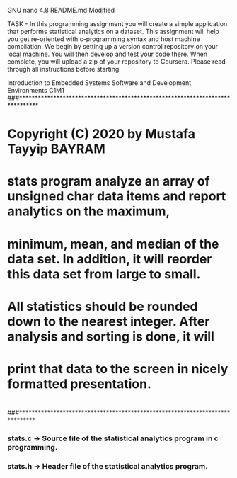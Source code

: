   GNU nano 4.8                                                     README.md                                                      Modified  

TASK - In this programming assignment you will create a simple application that performs statistical analytics on a dataset. This assignment will help you get re-oriented with c-programming syntax and host machine compilation. We begin by setting up a version control repository on your local machine. You will then develop and test your code there. When complete, you will upload a zip of your repository to Coursera. Please read through all instructions before starting.

  Introduction to Embedded Systems Software and Development Environments C1M1
###******************************************************************************
# Copyright (C) 2020 by Mustafa Tayyip BAYRAM  
# 
# stats program analyze an array of unsigned char data items and report analytics on the maximum, 
# minimum, mean, and median of the data set. In addition, it will reorder this data set from large to small.
# All statistics should be rounded down to the nearest integer. After analysis and sorting is done, it will 
# print that data to the screen in nicely formatted presentation. 
#
#
###*****************************************************************************

###      stats.c -> Source file of the statistical analytics program in c programming.
###      stats.h -> Header file of the statistical analytics program.



